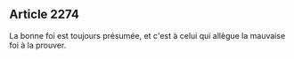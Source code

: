 Article 2274
----
La bonne foi est toujours présumée, et c'est à celui qui allègue la mauvaise foi
à la prouver.
